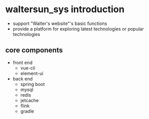 # waltersun_sys introduction
- support "Walter's website"'s basic functions
- provide a platform for exploring latest technologies or popular technologies
## core components
- front end
  - vue-cli
  - element-ui
- back end
  - spring boot
  - mysql
  - redis
  - jetcache
  - flink
  - gradle
